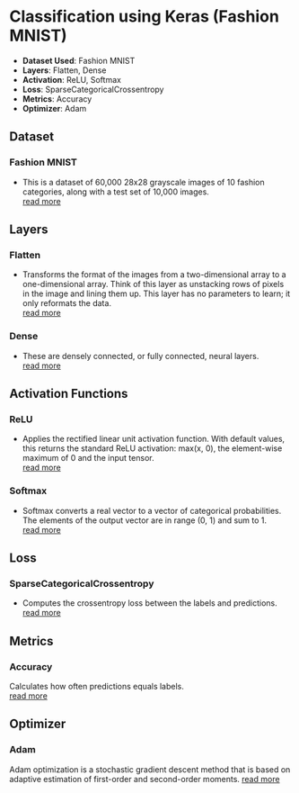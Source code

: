 # __Classification using Keras (Fashion MNIST)__

* __Dataset Used__: Fashion MNIST
* __Layers__: Flatten, Dense
* __Activation__: ReLU, Softmax
* __Loss__: SparseCategoricalCrossentropy
* __Metrics__: Accuracy
* __Optimizer__: Adam


## Dataset  
### __Fashion MNIST__  
- This is a dataset of 60,000 28x28 grayscale images of 10 fashion categories, along with a test set of 10,000 images.  
[read more](https://keras.io/api/datasets/fashion_mnist/)  

## Layers  
### __Flatten__  
- Transforms the format of the images from a two-dimensional array to a one-dimensional array. Think of this layer as unstacking rows of pixels in the image and lining them up. This layer has no parameters to learn; it only reformats the data.  
[read more](https://keras.io/api/layers/reshaping_layers/flatten/)  

### __Dense__  
- These are densely connected, or fully connected, neural layers.  
[read more](https://keras.io/api/layers/core_layers/dense/)  

## Activation Functions
### __ReLU__  
- Applies the rectified linear unit activation function. With default values, this returns the standard ReLU activation: max(x, 0), the element-wise maximum of 0 and the input tensor.  
[read more](https://keras.io/api/layers/activations/)  

### __Softmax__  
- Softmax converts a real vector to a vector of categorical probabilities. The elements of the output vector are in range (0, 1) and sum to 1.  
[read more](https://keras.io/api/layers/activations/)

## Loss  
### __SparseCategoricalCrossentropy__  
- Computes the crossentropy loss between the labels and predictions.  
[read more](https://keras.io/api/losses/probabilistic_losses/#sparsecategoricalcrossentropy-class)

## Metrics  
### __Accuracy__  
Calculates how often predictions equals labels.  
[read more](https://keras.io/api/metrics/accuracy_metrics/#accuracy-class)

## Optimizer
### __Adam__  
Adam optimization is a stochastic gradient descent method that is based on adaptive estimation of first-order and second-order moments. 
[read more](https://keras.io/api/optimizers/adam/)
